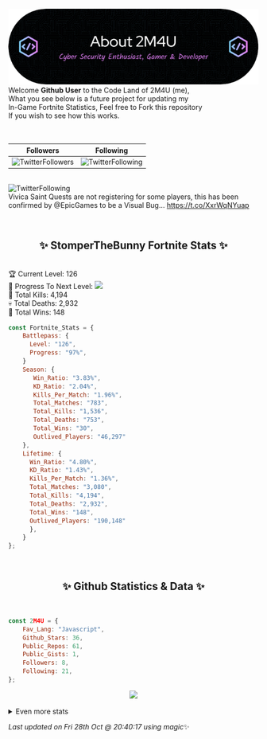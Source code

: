 
  ![Header](./src/github-banner.png)
  <br>
  Welcome **Github User** to the Code Land of 2M4U (me),<br>
  What you see below is a future project for updating my<br>
  In-Game Fortnite Statistics, Feel free to Fork this repository<br>
  If you wish to see how this works.
  <br><br>
  <br>
  
  | Followers  | Following |
  | ---------- |:---------:|
  | ![TwitterFollowers](https://img.shields.io/badge/Twitter%20Followers-80-blue)  | ![TwitterFollowing](https://img.shields.io/badge/Twitter%20Following-217-blue)  |


  <br>![TwitterFollowing](https://img.shields.io/badge/Latest%20Tweet--blue)<br>
  Vivica Saint Quests are not registering for some players, this has been confirmed by @EpicGames to be a Visual Bug… https://t.co/XxrWqNYuap
   
  <br><h2 align="center"> ✨ StomperTheBunny Fortnite Stats ✨</h2><br>
  🏆 Current Level: 126<br>
  🎉 Progress To Next Level: ![](https://geps.dev/progress/97)<br>
  🎯 Total Kills: 4,194<br>
  💀 Total Deaths: 2,932<br>
  👑 Total Wins: 148<br>

```js
const Fortnite_Stats = {
    Battlepass: {
      Level: "126",
      Progress: "97%",    
    }
    Season: { 
       Win_Ratio: "3.83%",
       KD_Ratio: "2.04%",
       Kills_Per_Match: "1.96%",
       Total_Matches: "783",
       Total_Kills: "1,536",
       Total_Deaths: "753",
       Total_Wins: "30",
       Outlived_Players: "46,297"
    },
    Lifetime: {
      Win_Ratio: "4.80%",
      KD_Ratio: "1.43%",
      Kills_Per_Match: "1.36%",
      Total_Matches: "3,080",
      Total_Kills: "4,194",
      Total_Deaths: "2,932",
      Total_Wins: "148",
      Outlived_Players: "190,148"
      },
    }
}; 
```


<br><h2 align="center"> ✨ Github Statistics & Data ✨</h2><br>

```js
const 2M4U = {
    Fav_Lang: "Javascript",
    Github_Stars: 36,
    Public_Repos: 61,
    Public_Gists: 1,
    Followers: 8,
    Following: 21,
}; 
```

<p align="center">
<img src="https://github-readme-streak-stats.herokuapp.com/?user=2M4U&theme=tokyonight">
</p>
<details>
  <summary>
      Even more stats
  </summary>
  <p align="center">
    <img src="https://github-profile-trophy.vercel.app/?username=2M4U&theme=dracula">
    <img src="https://github-readme-stats.vercel.app/api?username=2M4U&theme=tokyonight&count_private=true&show_icons=true&include_all_commits=true">
  </p>
</details>

<!-- Last updated on Fri Oct 28 2022 20:40:17 GMT+0000 (Coordinated Universal Time) ;-;-->
<i>Last updated on  Fri 28th Oct @ 20:40:17 using magic</i>✨